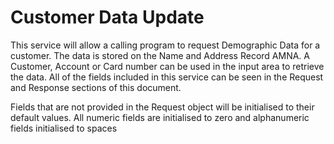 # Customer Data Update

This service will allow a calling program to request Demographic Data for a customer. The data is stored on the Name and Address Record AMNA. A Customer, Account or Card number can be used in the input area to retrieve the data. All of the fields included in this service can be seen in the Request and Response sections of this document.


Fields that are not provided in the Request object will be initialised to their default values. All numeric fields are initialised to zero and alphanumeric fields initialised to spaces